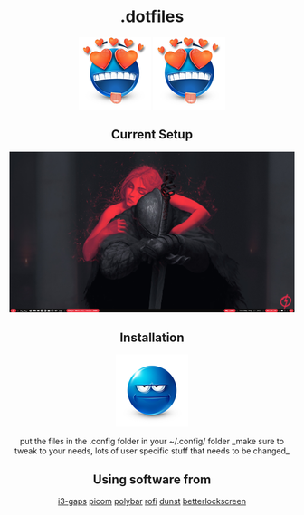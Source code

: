 <h1 align="center">.dotfiles</h1>

<p align="center">
  <img src="/img/WOW.png">
  <img src="/img/WOW.png">


<h2 align="center"> Current Setup </h2>
<p align="center">
  <img src="/img/setup.png">
</p>


<h2 align="center">Installation</h2> 
<p align="center">
  <img src="/img/gr.png">
</p>
<p align="center">
put the files in the .config folder in your ~/.config/ folder  
_make sure to tweak to your needs, lots of user specific stuff that needs to be changed_
</p>

<h2 align="center">Using software from</h1> 
<p align="center">
<a href="https://github.com/Airblader/i3">i3-gaps</a>
<a href="https://github.com/yshui/picom"> picom</a>
<a href="https://github.com/polybar/polybar">polybar</a>
<a href="https://github.com/davatorium/rofi">rofi</a>
<a href="https://github.com/dunst-project/dunst">dunst</a>
<a href="https://github.com/betterlockscreen/betterlockscreen">betterlockscreen</a>
</p>

